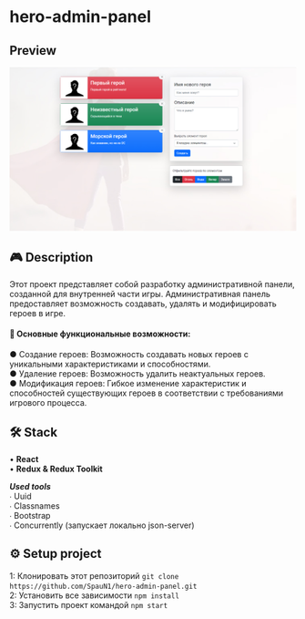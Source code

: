 # hero-admin-panel
## Preview
![Пример изображения](https://raw.githubusercontent.com/SpauN1/hero-admin-panel/master/public/preview-github.png)

## 🎮 Description
Этот проект представляет собой разработку административной панели, созданной для внутренней части игры. Административная панель предоставляет возможность создавать, удалять и модифицировать героев в игре.

#### 🔧 Основные функциональные возможности:
● Создание героев: Возможность создавать новых героев с уникальными характеристиками и способностями.  
● Удаление героев: Возможность удалить неактуальных героев.  
● Модификация героев: Гибкое изменение характеристик и способностей существующих героев в соответствии с требованиями игрового процесса.
 
## 🛠️ Stack  
• **React**  
• **Redux & Redux Toolkit**  

***Used tools***  
∙ Uuid  
∙ Classnames  
∙ Bootstrap  
∙ Concurrently (запускает локально json-server)


## ⚙️ Setup project
1:  Клонировать этот репозиторий ```git clone https://github.com/SpauN1/hero-admin-panel.git```  
2:  Установить все зависимости ```npm install```  
3:  Запустить проект командой ```npm start``` 
